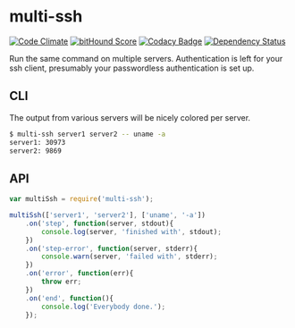 # multi-ssh

[![Code Climate](http://img.shields.io/codeclimate/github/denis-sokolov/multi-ssh.svg)](https://codeclimate.com/github/denis-sokolov/multi-ssh)
[![bitHound Score](https://app.bithound.io/denis-sokolov/multi-ssh/badges/score.svg)](http://app.bithound.io/denis-sokolov/multi-ssh)
[![Codacy Badge](https://www.codacy.com/project/badge/9b687b5bdd5640098f60da7e5e15002c)](https://www.codacy.com/app/denis_2849/multi-ssh)
[![Dependency Status](https://gemnasium.com/denis-sokolov/multi-ssh.svg)](https://gemnasium.com/denis-sokolov/multi-ssh)

Run the same command on multiple servers.
Authentication is left for your ssh client, presumably your passwordless authentication is set up.

## CLI

The output from various servers will be nicely colored per server.

```bash
$ multi-ssh server1 server2 -- uname -a
server1: 30973
server2: 9869
```

## API

```javascript
var multiSsh = require('multi-ssh');

multiSsh(['server1', 'server2'], ['uname', '-a'])
    .on('step', function(server, stdout){
        console.log(server, 'finished with', stdout);
    })
    .on('step-error', function(server, stderr){
        console.warn(server, 'failed with', stderr);
    })
    .on('error', function(err){
        throw err;
    })
    .on('end', function(){
        console.log('Everybody done.');
    });
```
